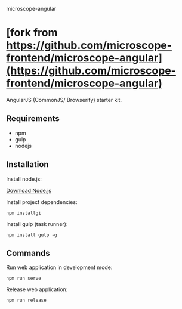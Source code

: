 microscope-angular

[fork from https://github.com/microscope-frontend/microscope-angular](https://github.com/microscope-frontend/microscope-angular)
==================

AngularJS (CommonJS/ Browserify) starter kit.


Requirements
------------

* npm
* gulp
* nodejs

Installation
------------

Install node.js:

[Download Node.js](http://nodejs.org/download/)

Install project dependencies:

	npm installgi
	
Install gulp (task runner):

	npm install gulp -g

	
Commands
--------

Run web application in development mode:

	npm run serve

Release web application:

	npm run release
